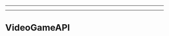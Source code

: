 ----------------------------------------------------------------------------------------------
-------------------------------------------------------
# VideoGameAPI
